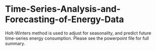 # Time-Series-Analysis-and-Forecasting-of-Energy-Data
Holt-Winters method is used to adjust for seasonality, and predict future time-series energy consumption.
Please see the powerpoint file for full summary.
